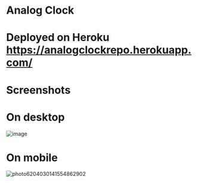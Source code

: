 # Analog Clock 

# Deployed on Heroku https://analogclockrepo.herokuapp.com/

# Screenshots

# On desktop
![image](https://user-images.githubusercontent.com/49023363/90987952-a4308400-e5ac-11ea-9c08-7d4ea27666f9.png)


# On mobile 
![photo6204030141554862902](https://user-images.githubusercontent.com/49023363/90988007-0f7a5600-e5ad-11ea-9591-888f7f21d51f.jpg)
